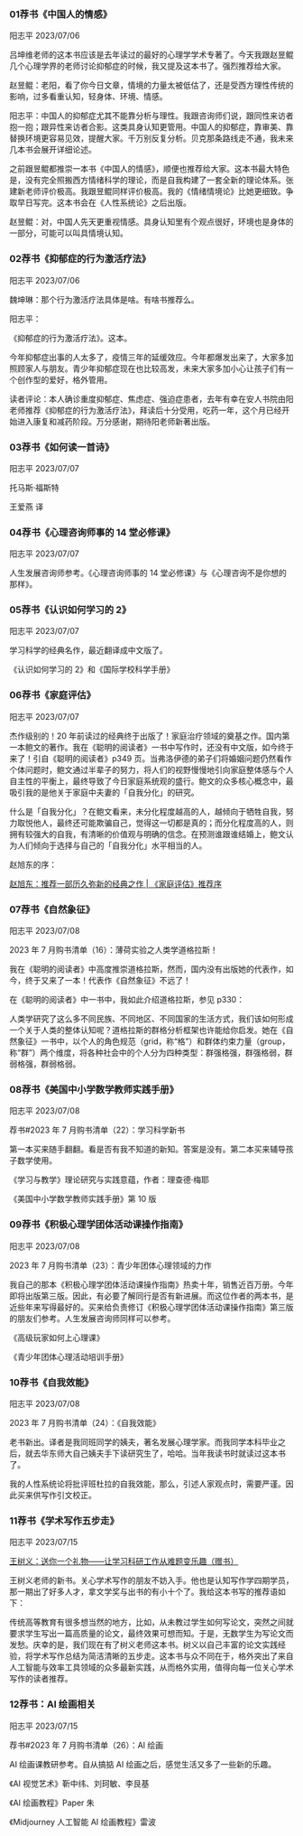 ### 01荐书《中国人的情感》

阳志平 2023/07/06

吕坤维老师的这本书应该是去年读过的最好的心理学学术专著了。今天我跟赵昱鲲几个心理学界的老师讨论抑郁症的时候，我又提及这本书了。强烈推荐给大家。

赵昱鲲：老阳，看了你今日文章，情境的力量太被低估了，还是受西方理性传统的影响，过多看重认知，轻身体、环境、情感。

阳志平：中国人的抑郁症尤其不能靠分析与理性。我跟咨询师们说，跟同性来访者抱一抱；跟异性来访者合影。这类具身认知更管用。中国人的抑郁症，靠审美、靠替换环境更容易见效，提醒大家。千万别反复分析。贝克那条路线走不通，我未来几本书会展开详细论述。

之前跟昱鲲都推崇一本书《中国人的情感》，顺便也推荐给大家。这本书最大特色是，没有完全照搬西方情绪科学的理论，而是自我构建了一套全新的理论体系。张建新老师评价极高。我跟昱鲲同样评价极高。我的《情绪情境论》比她更细致。争取早日写完。这本书会在《人性系统论》之后出版。

赵昱鲲：对，中国人先天更重视情感。具身认知里有个观点很好，环境也是身体的一部分，可能可以叫具情境认知。

### 02荐书《抑郁症的行为激活疗法》

阳志平 2023/07/06

魏坤琳：那个行为激活疗法具体是啥。有啥书推荐么。

阳志平：

《抑郁症的行为激活疗法》。这本。

今年抑郁症出事的人太多了，疫情三年的延缓效应。今年都爆发出来了，大家多加照顾家人与朋友。青少年抑郁症现在也比较高发，未来大家多加小心让孩子们有一个创作型的爱好，格外管用。

读者评论：本人确诊重度抑郁症、焦虑症、强迫症患者，去年有幸在安人书院由阳老师推荐《抑郁症的行为激活疗法》，拜读后十分受用，吃药一年，这个月已经开始进入康复和减药阶段。万分感谢，期待阳老师新著出版。

### 03荐书《如何读一首诗》

阳志平 2023/07/07

托马斯·福斯特

王爱燕 译

### 04荐书《心理咨询师事的 14 堂必修课》

阳志平 2023/07/07

人生发展咨询师参考。《心理咨询师事的 14 堂必修课》与《心理咨询不是你想的那样》。

### 05荐书《认识如何学习的 2》

阳志平 2023/07/07

学习科学的经典名作，最近翻译成中文版了。

《认识如何学习的 2》和《国际学校科学手册》

### 06荐书《家庭评估》

阳志平 2023/07/07

杰作级别的！20 年前读过的经典终于出版了！家庭治疗领域的奠基之作。国内第一本鲍文的著作。我在《聪明的阅读者》一书中写作时，还没有中文版，如今终于来了！引自《聪明的阅读者》p349 页。当弗洛伊德的弟子们将婚姻问题仍然看作个体问题时，鲍文通过半辈子的努力，将人们的视野慢慢地引向家庭整体感与个人自主性的平衡上，最终导致了今日家庭系统观的盛行。鲍文的众多核心概念中，最吸引我的是他关于家庭中夫妻的「自我分化」的研究。

什么是「自我分化」？在鲍文看来，未分化程度越高的人，越倾向于牺牲自我，努力取悦他人，最终还可能欺骗自己，觉得这一切都是真的；而分化程度高的人，则拥有较强大的自我，有清晰的价值观与明确的信念。在预测谁跟谁结婚上，鲍文认为人们倾向于选择与自己的「自我分化」水平相当的人。

赵旭东的序：

[赵旭东：推荐一部历久弥新的经典之作 | 《家庭评估》推荐序](https://mp.weixin.qq.com/s/TS_MgHDQ5j1hSvHMXluOEA)

### 07荐书《自然象征》

阳志平 2023/07/08

2023 年 7 月购书清单（16）：薄荷实验之人类学道格拉斯！

我在《聪明的阅读者》中高度推崇道格拉斯，然而，国内没有出版她的代表作，如今，终于又来了一本！代表作《自然象征》不远了！

在《聪明的阅读者》中一书中，我如此介绍道格拉斯，参见 p330：

人类学研究了这么多不同民族、不同地区、不同国家的生活方式，我们该如何形成一个关于人类的整体认知呢？道格拉斯的群格分析框架也许能给你启发。她在《自然象征》一书中，以个人的角色规范（grid，称“格”）和群体约束力量（group，称“群”）两个维度，将各种社会中的个人分为四种类型：群强格强，群强格弱，群弱格强，群弱格弱。

### 08荐书《美国中小学数学教师实践手册》

阳志平 2023/07/08

荐书#2023 年 7 月购书清单（22）：学习科学新书

第一本买来随手翻翻。看是否有我不知道的新知。答案是没有。第二本买来辅导孩子数学使用。

《学习与教学》理论研究与实践意蕴，作者：理查德·梅耶

《美国中小学数学教师实践手册》第 10 版

### 09荐书《积极心理学团体活动课操作指南》

阳志平 2023/07/08

2023 年 7 月购书清单（23）：青少年团体心理领域的力作

我自己的那本《积极心理学团体活动课操作指南》热卖十年，销售近百万册。今年即将出版第三版。因此，有必要了解同行是否有新进展。而这位作者的两本书，是近些年来写得最好的。买来给负责修订《积极心理学团体活动课操作指南》第三版的朋友们参考。人生发展咨询师同样可以参考。

《高级玩家如何上心理课》

《青少年团体心理活动培训手册》

### 10荐书《自我效能》

阳志平 2023/07/08

2023 年 7 月购书清单（24）：《自我效能》

老书新出。译者是我同班同学的姨夫，著名发展心理学家。而我同学本科毕业之后，就去华东师大自己姨夫手下读研究生了，哈哈。当年我读书时就读过这本书了。

我的人性系统论将批评班杜拉的自我效能，那么，引述人家观点时，需要严谨。因此买来供写作引文校正。

### 11荐书《学术写作五步走》

阳志平 2023/07/15

[王树义：送你一个礼物——让学习科研工作从难题变乐趣（赠书）](https://mp.weixin.qq.com/s/SSuKqwYOwnjmASjcJaIrxQ)

王树义老师的新书。关心学术写作的朋友不妨入手。他也是认知写作学四期学员，那一期出了好多人才，拿文学奖与出书的有小十个了。我给这本书写的推荐语如下：

传统高等教育有很多想当然的地方，比如，从未教过学生如何写论文，突然之间就要求学生写出一篇高质量的论文，最终效果可想而知。于是，无数学生为写论文而发愁。庆幸的是，我们现在有了树义老师这本书。树义以自己丰富的论文实践经验，将学术写作总结为简洁清晰的五步走。这本书与众不同在于，格外突出了来自人工智能与效率工具领域的众多最新实践，从而格外实用，值得向每一位关心学术写作的读者推荐。

### 12荐书：AI 绘画相关

阳志平 2023/07/15

荐书#2023 年 7 月购书清单（26）：AI 绘画

AI 绘画课教研参考。自从搞掂 AI 绘画之后，感觉生活又多了一些新的乐趣。

《AI 视觉艺术》靳中纬、刘珂敏、李艮基

《AI 绘画教程》Paper 朱

《Midjourney 人工智能 AI 绘画教程》雷波
